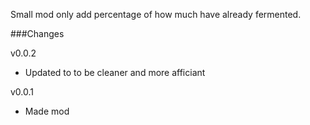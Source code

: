 Small mod only add percentage of how much have already fermented.

###Changes

v0.0.2
- Updated to to be cleaner and more afficiant

v0.0.1
- Made mod
